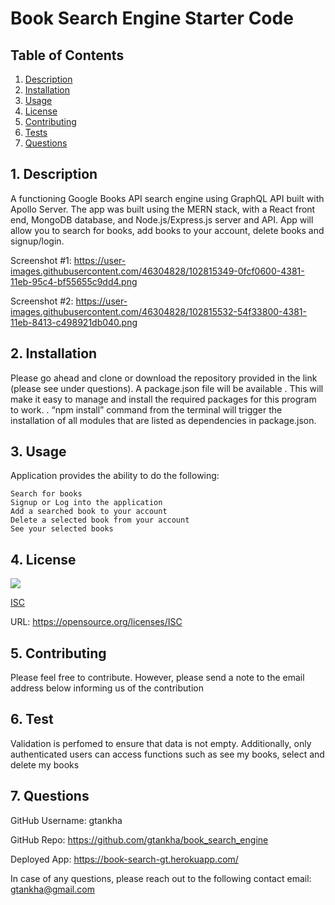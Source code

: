# Book Search Engine Starter Code

  ## Table of Contents

  1. [Description](#description)
  2. [Installation](#installation)
  3. [Usage](#usage)
  4. [License](#license)
  5. [Contributing](#contributing)
  6. [Tests](#tests)
  7. [Questions](#questions)



  <a name="description"></a>
  ## 1. Description

  A functioning Google Books API search engine using  GraphQL API built with Apollo Server. The app was built using the MERN stack, with a React front end, MongoDB database, and Node.js/Express.js server and API. App will allow you to search for books, add books to your account, delete books and signup/login.

  Screenshot #1: https://user-images.githubusercontent.com/46304828/102815349-0fcf0600-4381-11eb-95c4-bf55655c9dd4.png

  Screenshot #2: https://user-images.githubusercontent.com/46304828/102815532-54f33800-4381-11eb-8413-c498921db040.png
  
 
  <a name="installation"></a> 
  ## 2. Installation

 Please go ahead and clone or download the repository provided in the link (please see under questions).  A package.json file will be available . This will make it easy to manage and install the required packages for this program to work. . “npm install” command from the terminal will trigger the installation of all modules that are listed as dependencies in package.json.

  <a name="usage"></a> 
  ## 3. Usage
  
  Application provides the ability to do the following: 

    Search for books
    Signup or Log into the application
    Add a searched book to your account
    Delete a selected book from your account
    See your selected books

  <a name="license"></a> 
  ## 4. License
   ![](https://img.shields.io/badge/License-ISC-blue.svg)
  
  [ISC](https://opensource.org/licenses/ISC)

  URL: https://opensource.org/licenses/ISC

  <a name="contributing"></a>
  ## 5. Contributing
    
  Please feel free to contribute. However, please send a note to the email address below informing us of the contribution

  <a name="tests"></a> 
  ## 6. Test
      
  Validation is perfomed to ensure that data is not empty. Additionally, only authenticated users can access functions such as see my books, select and delete my books

  <a name="questions"></a> 
  ## 7. Questions
  
  GitHub Username: gtankha

  GitHub Repo: https://github.com/gtankha/book_search_engine

  Deployed App: https://book-search-gt.herokuapp.com/ 


  
  
  In case of any questions, please reach out to the following contact email: gtankha@gmail.com
  



